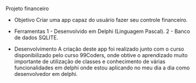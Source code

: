 Projeto financeiro 

* Objetivo
 Criar uma app capaz do usuário fazer seu controle financeiro.

* Ferramentas
1 - Desenvolvido em Delphi (Linguagem Pascal).
 2 - Banco de dados SQLITE.

* Desenvolvimento
A criação deste app foi realizado junto com o curso disponibilizado pelo curso 99Coders, onde obtive o aprendizado
muito importante de utilização de classes e conhecimento de várias funcionalidades em delphi onde estou aplicando no meu dia a dia como desenvolvedor em delphi.
